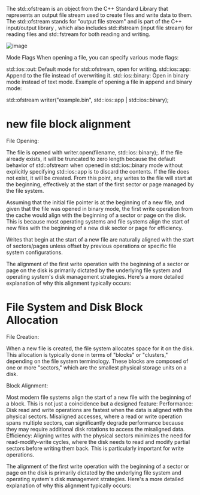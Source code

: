 The std::ofstream is an object from the C++ Standard Library that represents an output file stream used to create files and write data to them. The std::ofstream stands for "output file stream" and is part of the C++ input/output library <fstream>, which also includes std::ifstream (input file stream) for reading files and std::fstream for both reading and writing.

![image](https://github.com/Dingyi-Kang/CPP/assets/81428296/2fcb2391-95a6-4c23-9e94-2909366e6221)

Mode Flags
When opening a file, you can specify various mode flags:

std::ios::out: Default mode for std::ofstream, open for writing.
std::ios::app: Append to the file instead of overwriting it.
std::ios::binary: Open in binary mode instead of text mode.
Example of opening a file in append and binary mode:

std::ofstream writer("example.bin", std::ios::app | std::ios::binary);

# new file block alignment

File Opening:

The file is opened with writer.open(filename, std::ios::binary);. If the file already exists, it will be truncated to zero length because the default behavior of std::ofstream when opened in std::ios::binary mode without explicitly specifying std::ios::app is to discard the contents. If the file does not exist, it will be created.
From this point, any writes to the file will start at the beginning, effectively at the start of the first sector or page managed by the file system.

Assuming that the initial file pointer is at the beginning of a new file, and given that the file was opened in binary mode, the first write operation from the cache would align with the beginning of a sector or page on the disk. This is because most operating systems and file systems align the start of new files with the beginning of a new disk sector or page for efficiency.

Writes that begin at the start of a new file are naturally aligned with the start of sectors/pages unless offset by previous operations or specific file system configurations.

The alignment of the first write operation with the beginning of a sector or page on the disk is primarily dictated by the underlying file system and operating system's disk management strategies. Here's a more detailed explanation of why this alignment typically occurs:

# File System and Disk Block Allocation
File Creation:

When a new file is created, the file system allocates space for it on the disk. This allocation is typically done in terms of "blocks" or "clusters," depending on the file system terminology. These blocks are composed of one or more "sectors," which are the smallest physical storage units on a disk.

Block Alignment:

Most modern file systems align the start of a new file with the beginning of a block. This is not just a coincidence but a designed feature:
Performance: Disk read and write operations are fastest when the data is aligned with the physical sectors. Misaligned accesses, where a read or write operation spans multiple sectors, can significantly degrade performance because they may require additional disk rotations to access the misaligned data.
Efficiency: Aligning writes with the physical sectors minimizes the need for read-modify-write cycles, where the disk needs to read and modify partial sectors before writing them back. This is particularly important for write operations.

The alignment of the first write operation with the beginning of a sector or page on the disk is primarily dictated by the underlying file system and operating system's disk management strategies. Here's a more detailed explanation of why this alignment typically occurs:
